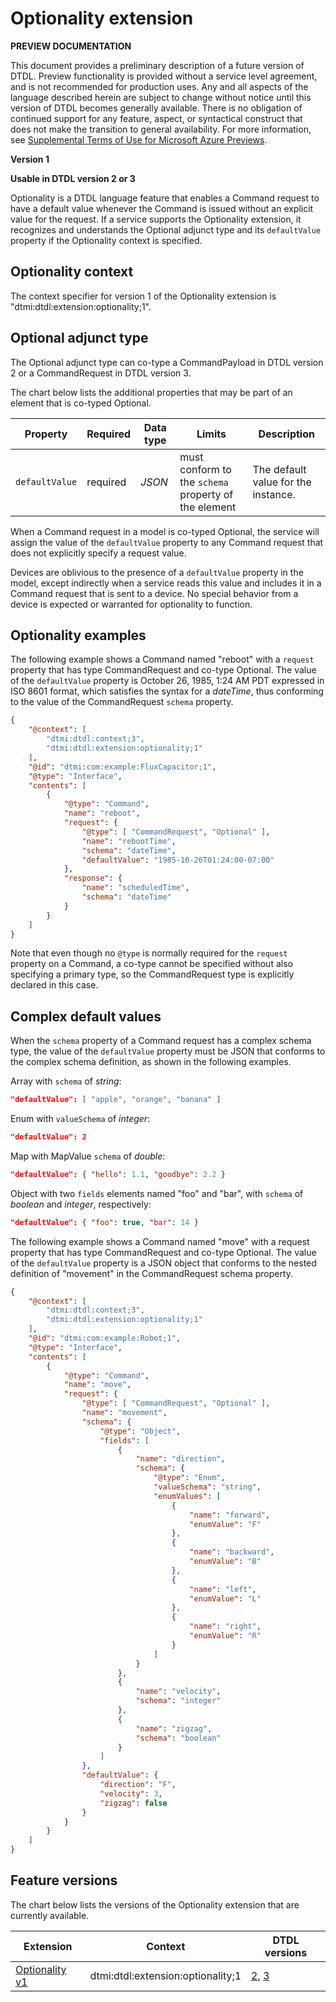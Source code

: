 # Optionality extension

**PREVIEW DOCUMENTATION**

This document provides a preliminary description of a future version of DTDL.
Preview functionality is provided without a service level agreement, and is not recommended for production uses.
Any and all aspects of the language described herein are subject to change without notice until this version of DTDL becomes generally available.
There is no obligation of continued support for any feature, aspect, or syntactical construct that does not make the transition to general availability.
For more information, see [Supplemental Terms of Use for Microsoft Azure Previews](https://azure.microsoft.com/en-us/support/legal/preview-supplemental-terms/).

**Version 1**

**Usable in DTDL version 2 or 3**

Optionality is a DTDL language feature that enables a Command request to have a default value whenever the Command is issued without an explicit value for the request.
If a service supports the Optionality extension, it recognizes and understands the Optional adjunct type and its `defaultValue` property if the Optionality context is specified.

## Optionality context

The context specifier for version 1 of the Optionality extension is "dtmi:dtdl:extension:optionality;1".

## Optional adjunct type

The Optional adjunct type can co-type a CommandPayload in DTDL version 2 or a CommandRequest in DTDL version 3.

The chart below lists the additional properties that may be part of an element that is co-typed Optional.

| Property | Required | Data type | Limits | Description |
| --- | --- | --- | --- | --- |
| `defaultValue` | required | *JSON* | must conform to the `schema` property of the element | The default value for the instance. |

When a Command request in a model is co-typed Optional, the service will assign the value of the `defaultValue` property to any Command request that does not explicitly specify a request value.

Devices are oblivious to the presence of a `defaultValue` property in the model, except indirectly when a service reads this value and includes it in a Command request that is sent to a device.
No special behavior from a device is expected or warranted for optionality to function.

## Optionality examples

The following example shows a Command named "reboot" with a `request` property that has type CommandRequest and co-type Optional.
The value of the `defaultValue` property is October 26, 1985, 1:24 AM PDT expressed in ISO 8601 format, which satisfies the syntax for a *dateTime*, thus conforming to the value of the CommandRequest `schema` property.

```json
{
    "@context": [
        "dtmi:dtdl:context;3",
        "dtmi:dtdl:extension:optionality;1"
    ],
    "@id": "dtmi:com:example:FluxCapacitor;1",
    "@type": "Interface",
    "contents": [
        {
            "@type": "Command",
            "name": "reboot",
            "request": {
                "@type": [ "CommandRequest", "Optional" ],
                "name": "rebootTime",
                "schema": "dateTime",
                "defaultValue": "1985-10-26T01:24:00-07:00"
            },
            "response": {
                "name": "scheduledTime",
                "schema": "dateTime"
            }
        }
    ]
}
```

Note that even though no `@type` is normally required for the `request` property on a Command, a co-type cannot be specified without also specifying a primary type, so the CommandRequest type is explicitly declared in this case.

## Complex default values

When the `schema` property of a Command request has a complex schema type, the value of the `defaultValue` property must be JSON that conforms to the complex schema definition, as shown in the following examples.

Array with `schema` of *string*:

```json
"defaultValue": [ "apple", "orange", "banana" ]
```

Enum with `valueSchema` of *integer*:

```json
"defaultValue": 2
```

Map with MapValue `schema` of *double*:

```json
"defaultValue": { "hello": 1.1, "goodbye": 2.2 }
```

Object with two `fields` elements named "foo" and "bar", with `schema` of *boolean* and *integer*, respectively:

```json
"defaultValue": { "foo": true, "bar": 14 }
```

The following example shows a Command named "move" with a request property that has type CommandRequest and co-type Optional.
The value of the `defaultValue` property is a JSON object that conforms to the nested definition of "movement" in the CommandRequest schema property.

```json
{
    "@context": [
        "dtmi:dtdl:context;3",
        "dtmi:dtdl:extension:optionality;1"
    ],
    "@id": "dtmi:com:example:Robot;1",
    "@type": "Interface",
    "contents": [
        {
            "@type": "Command",
            "name": "move",
            "request": {
                "@type": [ "CommandRequest", "Optional" ],
                "name": "movement",
                "schema": {
                    "@type": "Object",
                    "fields": [
                        {
                            "name": "direction",
                            "schema": {
                                "@type": "Enum",
                                "valueSchema": "string",
                                "enumValues": [
                                    {
                                        "name": "forward",
                                        "enumValue": "F"
                                    },
                                    {
                                        "name": "backward",
                                        "enumValue": "B"
                                    },
                                    {
                                        "name": "left",
                                        "enumValue": "L"
                                    },
                                    {
                                        "name": "right",
                                        "enumValue": "R"
                                    }
                                ]
                            }
                        },
                        {
                            "name": "velocity",
                            "schema": "integer"
                        },
                        {
                            "name": "zigzag",
                            "schema": "boolean"
                        }
                    ]
                },
                "defaultValue": {
                    "direction": "F",
                    "velocity": 3,
                    "zigzag": false
                }
            }
        }
    ]
}
```

## Feature versions

The chart below lists the versions of the Optionality extension that are currently available.

| Extension | Context | DTDL versions |
| --- | --- | --- |
| [Optionality v1](./DTDL.optionality.v1.md) | dtmi:dtdl:extension:optionality;1 | [2](../v2/dtdlv2.md), [3](./DTDL.v3.md) |

